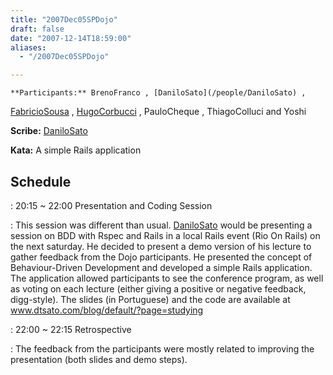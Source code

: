 ```yaml
---
title: "2007Dec05SPDojo"
draft: false
date: "2007-12-14T18:59:00"
aliases:
  - "/2007Dec05SPDojo"

---
```

    **Participants:** BrenoFranco , [DaniloSato](/people/DaniloSato) ,
[FabricioSousa](/FabricioSousa) , [HugoCorbucci](/people/HugoCorbucci) ,
PauloCheque , ThiagoColluci and Yoshi

**Scribe:** [DaniloSato](/people/DaniloSato)

**Kata:** A simple Rails application

Schedule
--------

 
:   20:15 \~ 22:00 Presentation and Coding Session

 
:   This session was different than usual.
    [DaniloSato](/people/DaniloSato) would be presenting a session on
    BDD with Rspec and Rails in a local Rails event (Rio On Rails) on
    the next saturday. He decided to present a demo version of his
    lecture to gather feedback from the Dojo participants. He presented
    the concept of Behaviour-Driven Development and developed a simple
    Rails application. The application allowed participants to see the
    conference program, as well as voting on each lecture (either giving
    a positive or negative feedback, digg-style). The slides
    (in Portuguese) and the code are available at
    www.dtsato.com/blog/default/?page=studying

 
:   22:00 \~ 22:15 Retrospective

 
:   The feedback from the participants were mostly related to improving
    the presentation (both slides and demo steps).



